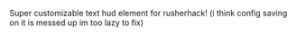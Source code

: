 Super customizable text hud element for rusherhack!
(i think config saving on it is messed up im too lazy to fix)